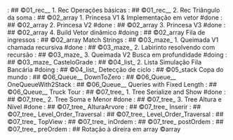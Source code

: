 [](base/005/Readme.md) : ## ©01_rec__ 1. Rec Operações básicas
[](base/004/Readme.md) : ## ©01_rec__ 2. Rec Triângulo da soma
[](base/000/Readme.md) : ## ©02_array 1. Princesa V1 & Implementação em vetor #done
[](base/001/Readme.md) : ## ©02_array 2. Princesa V2 #done
[](base/002/Readme.md) : ## ©02_array 3. Princesa V3 #done
[](base/016/Readme.md) : ## ©02_array 4. Build Vetor dinâmico #doing
[](base/052/Readme.md) : ## ©02_array Fila de ingressos
[](base/050/Readme.md) : ## ©02_array Match Strings
[](base/003/Readme.md) : ## ©03_maze_ 1. Queimada V1 chamada recursiva #done
[](base/008/Readme.md) : ## ©03_maze_ 2. Labirinto resolvendo com recursão
[](base/007/Readme.md) : ## ©03_maze_ 3. Queimada V2 Busca em profundidade #doing
[](base/009/Readme.md) : ## ©03_maze_ CasteloGrade
[](base/024/Readme.md) : ## ©04_list_ 2. Lista Simulação Fila Bancária #doing
[](base/049/Readme.md) : ## ©04_list_ Detecção de ciclo
[](base/051/Readme.md) : ## ©05_stack Copa do mundo
[](base/010/Readme.md) : ## ©06_Queue__ DownToZero
[](base/006/Readme.md) : ## ©06_Queue__ OneQueueWith2Stack
[](base/012/Readme.md) : ## ©06_Queue__ Queries with Fixed Length
[](base/011/Readme.md) : ## ©06_Queue__ Truck Tour
[](base/044/Readme.md) : ## ©07_tree_ 1. Tree Serialize and Show #done
[](base/046/Readme.md) : ## ©07_tree_ 2. Tree Soma e Menor #done
[](base/045/Readme.md) : ## ©07_tree_ 3. Tree Altura e Nível #done
[](base/017/Readme.md) : ## ©07_tree_ AlturaArvore
[](base/020/Readme.md) : ## ©07_tree_ Inserir
[](base/019/Readme.md) : ## ©07_tree_ Level_Order_Traversal
[](base/021/Readme.md) : ## ©07_tree_ Level_Order_Traversal
[](base/018/Readme.md) : ## ©07_tree_ TopView
[](base/015/Readme.md) : ## ©07_tree_ inOrdem
[](base/014/Readme.md) : ## ©07_tree_ postOrdem
[](base/013/Readme.md) : ## ©07_tree_ preOrdem
[](base/060/Readme.md) : ## Rotação à direira em array ©array
